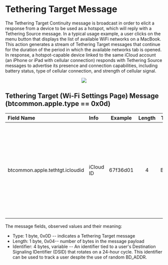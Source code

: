 <h1>Tethering Target Message</h1>

<p> The Tethering Target Continuity message is broadcast in order to elicit a
response from a device to be used as a hotspot, which will reply with a
Tethering Source message. In a typical usage example, a user clicks on the menu
button that displays the list of available WiFi networks on a MacBook. This
action generates a stream of Tethering Target messages that continue for the
duration of the period in which the available networks tab is opened. In
response, a hotspot-capable device linked to the same iCloud account (an iPhone
or iPad with cellular connection) responds with Tethering Source messages to
advertise its presence and connection capabilities, including battery status,
type of cellular connection, and strength of cellular signal.
</p>

<div align="center">
<img src="/figs/tethering_target_format.png">
</div>


## Tethering Target (Wi-Fi Settings Page) Message (btcommon.apple.type == 0x0d)
| Field Name                                  | Info                         | Example                    |Length| Type  | Notes      |
| :-------------------------------------------| :----------------------------|:--------------------------:|:----:|:-----:|:----------:|
| btcommon.apple.tethtgt.icloudid               | iCloud ID                    |  67f36d01                |  4   | Bytes | Derived from user's iCloud DSID. Rotates every 24 hours. Constant across all devices on same iCloud Account|

<p>The message fields, observed values and their meaning:</p>

<ul>
<li>
Type: 1 byte, 0x0D -- indicates a Tethering Target message
</li>
<li>
Length: 1 byte, 0x04-- number of bytes in the message payload
</li>
<li>
Identifier: 4 bytes, variable -- An identifier tied to a user's Destination
Signaling IDentifier (DSID) that rotates on a 24-hour cycle. This identifier can
be used to track a user despite the use of random BD_ADDR.
</li>
</ul>

